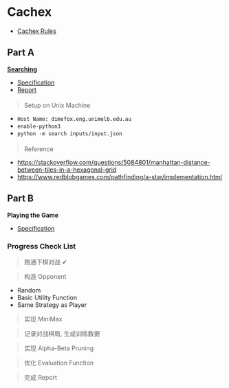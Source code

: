 # Cachex

* [Cachex Rules](spec/cachex_rule.pdf)

## Part A
[**Searching**](simple_search)
* [Specification](spec/spec_a.pdf)
* [Report](simple_search/report/report.pdf)
####
> Setup on Unix Machine
* <code>Host Name: dimefox.eng.unimelb.edu.au</code>
* <code>enable-python3</code>
* <code>python -m search inputs/input.json</code>
####
> Reference
* https://stackoverflow.com/questions/5084801/manhattan-distance-between-tiles-in-a-hexagonal-grid
* https://www.redblobgames.com/pathfinding/a-star/implementation.html


## Part B
**Playing the Game**
* [Specification](spec/spec_b.pdf)

### Progress Check List
> 跑通下棋对战 ✔

> 构造 Opponent
* Random
* Basic Utility Function
* Same Strategy as Player

> 实现 MiniMax

> 记录对战棋局, 生成训练数据

> 实现 Alpha-Beta Pruning

> 优化 Evaluation Function

> 完成 Report

